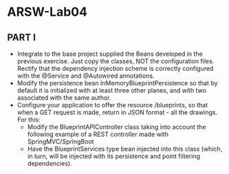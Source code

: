 # ARSW-Lab04

## PART I
- Integrate to the base project supplied the Beans developed in the previous exercise. Just copy the classes, NOT the configuration files. Rectify that the dependency injection scheme is correctly configured with the @Service and @Autowired annotations.
- Modify the persistence bean InMemoryBlueprintPersistence so that by default it is initialized with at least three other planes, and with two associated with the same author.
- Configure your application to offer the resource /blueprints, so that when a GET request is made, return in JSON format - all the drawings. For this:
     - Modify the BlueprintAPIController class taking into account the following example of a REST controller made with SpringMVC/SpringBoot
     - Have the BlueprintServices type bean injected into this class (which, in turn, will be injected with its persistence and point filtering dependencies).
